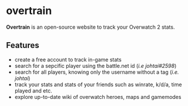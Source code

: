 # overtrain
**Overtrain** is an open-source website to track your Overwatch 2 stats.

## Features
- create a free account to track in-game stats
- search for a sepcific player using the battle.net id (*i.e johtai#2598*)
- search for all players, knowing only the username without a tag (*i.e. johtai*)
- track your stats and stats of your friends such as winrate, k/d/a, time played and etc.
- explore up-to-date wiki of overwatch heroes, maps and gamemodes

